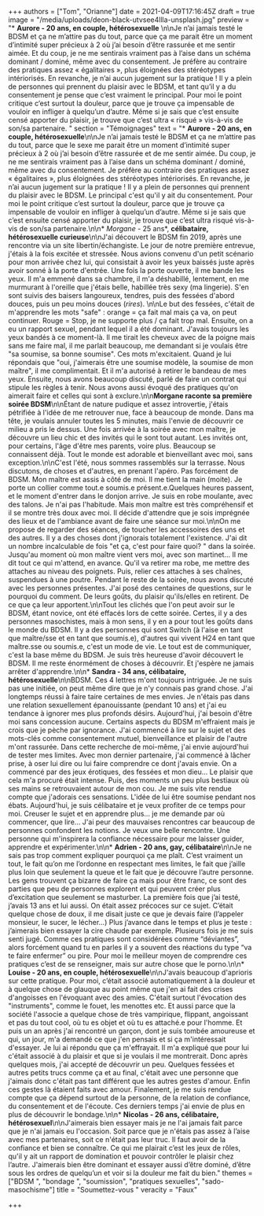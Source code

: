 +++
authors = ["Tom", "Orianne"]
date = 2021-04-09T17:16:45Z
draft = true
image = "/media/uploads/deon-black-utvsee4llla-unsplash.jpg"
preview = "* **Aurore - 20 ans, en couple, hétérosexuelle** \n\nJe n’ai jamais testé le BDSM et ça ne m’attire pas du tout, parce que ça me parait être un moment d’intimité super précieux à 2 où j’ai besoin d’être rassurée et me sentir aimée. Et du coup, je ne me sentirais vraiment pas à l’aise dans un schéma dominant / dominé, même avec du consentement. Je préfère au contraire des pratiques assez « égalitaires », plus éloignées des stéréotypes intériorisés.  En revanche, je n’ai aucun jugement sur la pratique ! Il y a plein de personnes qui prennent du plaisir avec le BDSM, et tant qu’il y a du consentement je pense que c’est vraiment le principal. Pour moi le point critique c’est surtout la douleur, parce que je trouve ça impensable de vouloir en infliger à quelqu’un d’autre. Même si je sais que c’est ensuite censé apporter du plaisir, je trouve que c’est ultra « risqué » vis-à-vis de son/sa partenaire. "
section = "Témoignages"
text = "* **Aurore - 20 ans, en couple, hétérosexuelle**\n\nJe n’ai jamais testé le BDSM et ça ne m’attire pas du tout, parce que le sexe me parait être un moment d’intimité super précieux à 2 où j’ai besoin d’être rassurée et de me sentir aimée. Du coup, je ne me sentirais vraiment pas à l’aise dans un schéma dominant / dominé, même avec du consentement. Je préfère au contraire des pratiques assez « égalitaires », plus éloignées des stéréotypes intériorisés. En revanche, je n’ai aucun jugement sur la pratique ! Il y a plein de personnes qui prennent du plaisir avec le BDSM. Le principal c'est qu'il y ait du consentement. Pour moi le point critique c’est surtout la douleur, parce que je trouve ça impensable de vouloir en infliger à quelqu’un d’autre. Même si je sais que c’est ensuite censé apporter du plaisir, je trouve que c’est ultra risqué vis-à-vis de son/sa partenaire.\n\n* _Morgane_ - 25 ans*, **célibataire, hétérosexuelle curieuse**\n\nJ'ai découvert le BDSM fin 2019, après une rencontre via un site libertin/échangiste. Le jour de notre première entrevue, j'étais à la fois excitée et stressée. Nous avions convenu d'un petit scénario pour mon arrivée chez lui, qui consistait à avoir les yeux baissés juste après avoir sonné à la porte d'entrée. Une fois la porte ouverte, il me bande les yeux. Il m'a emmené dans sa chambre, il m'a déshabillé, lentement, en me murmurant à l'oreille que j'étais belle, habillée très sexy (ma lingerie). S'en sont suivis des baisers langoureux, tendres, puis des fessées d'abord douces, puis un peu moins douces (_rires_). \n\nLe but des fessées, c'était de m'apprendre les mots \"safe\" : orange = ça fait mal mais ça va, on peut continuer. Rouge = Stop, je ne supporte plus / ça fait trop mal. Ensuite, on a eu un rapport sexuel, pendant lequel il a été dominant. J'avais toujours les yeux bandés à ce moment-là. Il me tirait les cheveux avec de la poigne mais sans me faire mal, il me parlait beaucoup, me demandant si je voulais être \"sa soumise, sa bonne soumise\". Ces mots m'excitaient. Quand je lui répondais que \"oui, j'aimerais être une soumise modèle, la soumise de mon maître\", il me complimentait. Et il m'a autorisé à retirer le bandeau de mes yeux. Ensuite, nous avons beaucoup discuté, parlé de faire un contrat qui stipule les règles à tenir. Nous avons aussi évoqué des pratiques qu'on aimerait faire et celles qui sont à exclure.\n\n**Morgane raconte sa première soirée BDSM**\n\nÉtant de nature pudique et assez introvertie, j'étais pétrifiée à l'idée de me retrouver nue, face à beaucoup de monde. Dans ma tête, je voulais annuler toutes les 5 minutes, mais l'envie de découvrir ce milieu a pris le dessus. Une fois arrivée à la soirée avec mon maître, je découvre un lieu chic et des invités qui le sont tout autant. Les invités ont, pour certains, l'âge d'être mes parents, voire plus. Beaucoup se connaissent déjà. Tout le monde est adorable et bienveillant avec moi, sans exception.\n\nC'est l'été, nous sommes rassemblés sur la terrasse. Nous discutons, de choses et d'autres, en prenant l'apéro. Pas forcément de BDSM. Mon maître est assis à côté de moi. Il me tient la main (moite). Je porte un collier comme tout.e soumis.e présent.e.Quelques heures passent, et le moment d'entrer dans le donjon arrive. Je suis en robe moulante, avec des talons. Je n'ai pas l'habitude. Mais mon maître est très compréhensif et il se montre très doux avec moi. Il décide d'attendre que je sois imprégnée des lieux et de l'ambiance avant de faire une séance sur moi.\n\nOn me propose de regarder des séances, de toucher les accessoires des uns et des autres. Il y a des choses dont j'ignorais totalement l'existence. J'ai dit un nombre incalculable de fois \"et ça, c'est pour faire quoi? \" dans la soirée. Jusqu'au moment où mon maître vient vers moi, avec son martinet... Il me dit tout ce qui m'attend, en avance. Qu'il va retirer ma robe, me mettre des attaches au niveau des poignets. Puis, relier ces attaches à ses chaînes, suspendues à une poutre. Pendant le reste de la soirée, nous avons discuté avec les personnes présentes. J'ai posé des centaines de questions, sur le pourquoi du comment. De leurs goûts, du plaisir qu'ils/elles en retirent. De ce que ça leur apportent.\n\nTout les clichés que l'on peut avoir sur le BDSM, étant novice, ont été effacés lors de cette soirée. Certes, il y a des personnes masochistes, mais à mon sens, il y en a pour tout les goûts dans le monde du BDSM. Il y a des personnes qui sont Switch (à l'aise en tant que maître/sse et en tant que soumis.e), d'autres qui vivent H24 en tant que maître.sse ou soumis.e, c'est un mode de vie. Le tout est de communiquer, c'est la base même du BDSM. Je suis très heureuse d'avoir découvert le BDSM. Il me reste énormément de choses à découvrir. Et j'espère ne jamais arrêter d'apprendre.\n\n* **Sandra - 34 ans, célibataire, hétérosexuelle**\n\nBDSM. Ces 4 lettres m'ont toujours intriguée. Je ne suis pas une initiée, on peut même dire que je n'y connais pas grand chose. J'ai longtemps réussi à faire taire certaines de mes envies. Je n'étais pas dans une relation sexuellement épanouissante (pendant 10 ans) et j'ai eu tendance à ignorer mes plus profonds désirs. Aujourd'hui, j'ai besoin d'être moi sans concession aucune. Certains aspects du BDSM m'effraient mais je crois que je pèche par ignorance. J'ai commencé à lire sur le sujet et des mots-clés comme consentement mutuel, bienveillance et plaisir de l'autre m'ont rassurée. Dans cette recherche de moi-même, j'ai envie aujourd'hui de tester mes limites. Avec mon dernier partenaire, j'ai commencé à lâcher prise, à oser lui dire ou lui faire comprendre ce dont j'avais envie. On a commencé par des jeux érotiques, des fessées et mon dieu... Le plaisir que cela m'a procuré était intense. Puis, des moments un peu plus bestiaux où ses mains se retrouvaient autour de mon cou. Je me suis vite rendue compte que j'adorais ces sensations. L'idée de lui être soumise pendant nos ébats. Aujourd'hui, je suis célibataire et je veux profiter de ce temps pour moi. Creuser le sujet et en apprendre plus... je me demande par où commencer, que lire... J'ai peur des mauvaises rencontres car beaucoup de personnes confondent les notions. Je veux une belle rencontre. Une personne qui m'inspirera la confiance nécessaire pour me laisser guider, apprendre et expérimenter.\n\n* **Adrien - 20 ans, gay, célibataire**\n\nJe ne sais pas trop comment expliquer pourquoi ça me plaît. C’est vraiment un tout, le fait qu’on me l’ordonne en respectant mes limites, le fait que j’aille plus loin que seulement la queue et le fait que je découvre l’autre personne. Les gens trouvent ça bizarre de faire ça mais pour être franc, ce sont des parties que peu de personnes explorent et qui peuvent créer plus d’excitation que seulement se masturber. La première fois que j’ai testé, j’avais 13 ans et lui aussi. On était assez précoces sur ce sujet. C’était quelque chose de doux, il me disait juste ce que je devais faire (l’appeler monsieur, le sucer, le lécher…) Plus j’avance dans le temps et plus je teste : j’aimerais bien essayer la cire chaude par exemple. Plusieurs fois je me suis senti jugé. Comme ces pratiques sont considérées comme “déviantes”, alors forcément quand tu en parles il y a souvent des réactions du type “va te faire enfermer” ou pire. Pour moi le meilleur moyen de comprendre ces pratiques c’est de se renseigner, mais sur autre chose que le porno.\n\n* **Louise - 20 ans,  en couple, hétérosexuelle**\n\nJ'avais beaucoup d'aprioris sur cette pratique. Pour moi, c’était associé automatiquement à la douleur et à quelque chose de glauque au point même que j'en ai fait des crises d'angoisses en l'évoquant avec des amies. C'était surtout l'évocation des \"instruments\", comme le fouet, les menottes etc. Et aussi parce que la société l'associe a quelque chose de très vampirique, flippant, angoissant et pas du tout cool, où tu es objet et où tu es attaché.e pour l'homme. Et puis un an après j'ai rencontré un garçon, dont je suis tombée amoureuse et qui, un jour, m'a demandé ce que j'en pensais et si ça m'intéressait d'essayer. Je lui ai répondu que ça m'effrayait. Il m'a expliqué que pour lui c'était associé à du plaisir et que si je voulais il me montrerait. Donc après quelques mois, j'ai accepté de découvrir un peu. Quelques fessées et autres petits trucs comme ça et au final, c'était avec une personne que j'aimais donc c'était pas tant différent que les autres gestes d'amour. Enfin ces gestes là étaient faits avec amour. Finalement, je me suis rendue compte que ça dépend surtout de la personne, de la relation de confiance, du consentement et de l'écoute. Ces derniers temps j'ai envie de plus en plus  de découvrir le bondage.\n\n* **Nicolas - 26 ans, célibataire, hétérosexuel**\n\nJ'aimerais bien essayer mais je ne l'ai jamais fait parce que je n'ai jamais eu l'occasion. Soit parce que je n'étais pas assez à l’aise avec mes partenaires, soit ce n'était pas leur truc. Il faut avoir de la confiance et bien se connaître. Ce qui me plairait c’est les jeux de rôles, qu'il y ait un rapport de domination et pouvoir contrôler le plaisir chez l’autre. J'aimerais bien être dominant et essayer aussi d’être dominé, d’être sous les ordres de quelqu’un et voir si la douleur me fait du bien."
themes = ["BDSM ", "bondage ", "soumission", "pratiques sexuelles", "sado-masochisme"]
title = "Soumettez-vous "
veracity = "Faux"

+++
